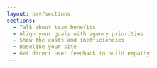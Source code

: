 ```yaml
---
layout: nav/sections
sections:
  - Talk about team benefits
  - Align your goals with agency priorities
  - Show the costs and inefficiencies
  - Baseline your site
  - Get direct user feedback to build empathy
---
```

